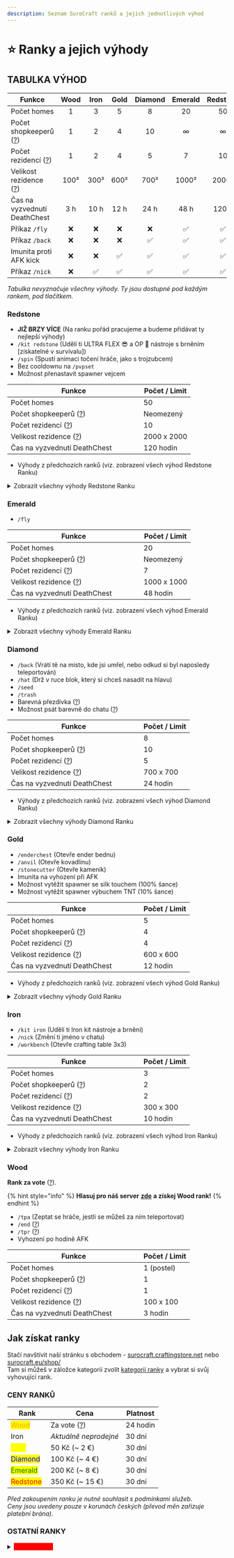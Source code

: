 ```yaml
---
description: Seznam SuroCraft ranků a jejich jednotlivých výhod
---
```


# ⭐ Ranky a jejich výhody

## TABULKA VÝHOD <a href="#tabulka" id="tabulka"></a>

<table data-full-width="true"><thead><tr><th width="217">Funkce</th><th align="center">Wood</th><th align="center">Iron</th><th align="center">Gold</th><th align="center">Diamond</th><th align="center">Emerald</th><th align="center">Redstone</th></tr></thead><tbody><tr><td>Počet homes</td><td align="center">1</td><td align="center">3</td><td align="center">5</td><td align="center">8</td><td align="center">20</td><td align="center">50</td></tr><tr><td>Počet shopkeeperů (<a href="../t/shopkeepers.md">?</a>)</td><td align="center">1</td><td align="center">2</td><td align="center">4</td><td align="center">10</td><td align="center">∞</td><td align="center">∞</td></tr><tr><td>Počet rezidencí (<a href="../t/res.md">?</a>)</td><td align="center">1</td><td align="center">2</td><td align="center">4</td><td align="center">5</td><td align="center">7</td><td align="center">10</td></tr><tr><td>Velikost rezidence (<a href="../t/res.md">?</a>)</td><td align="center">100²</td><td align="center">300²</td><td align="center">600²</td><td align="center">700²</td><td align="center">1000²</td><td align="center">2000²</td></tr><tr><td>Čas na vyzvednutí DeathChest</td><td align="center">3 h</td><td align="center">10 h</td><td align="center">12 h</td><td align="center">24 h</td><td align="center">48 h</td><td align="center">120 h</td></tr><tr><td>Příkaz <code>/fly</code></td><td align="center">❌</td><td align="center">❌</td><td align="center">❌</td><td align="center">❌</td><td align="center">✅</td><td align="center">✅</td></tr><tr><td>Příkaz <code>/back</code></td><td align="center">❌</td><td align="center">❌</td><td align="center">❌</td><td align="center">✅</td><td align="center">✅</td><td align="center">✅</td></tr><tr><td>Imunita proti AFK kick</td><td align="center">❌</td><td align="center">❌</td><td align="center">✅</td><td align="center">✅</td><td align="center">✅</td><td align="center">✅</td></tr><tr><td>Příkaz <code>/nick</code></td><td align="center">❌</td><td align="center">✅</td><td align="center">✅</td><td align="center">✅</td><td align="center">✅</td><td align="center">✅</td></tr></tbody></table>

_Tabulka nevyznačuje všechny výhody. Ty jsou dostupné pod každým rankem, pod tlačítkem._

### Redstone <img src="../.gitbook/assets/SC_rank-redstone.png" alt="" data-size="line">

* **JIŽ BRZY VÍCE** (Na ranku pořád pracujeme a budeme přidávat ty nejlepší výhody)
* `/kit redstone` (Udělí ti ULTRA FLEX :sunglasses: a OP 💎 nástroje s brněním \[získatelné v survivalu])
* `/spin` (Spustí animaci točení hráče, jako s trojzubcem)
* Bez cooldownu na `/pvpset`
* Možnost přenastavit spawner vejcem

<table><thead><tr><th width="289">Funkce</th><th>Počet / Limit</th></tr></thead><tbody><tr><td>Počet homes</td><td>50</td></tr><tr><td>Počet shopkeeperů (<a href="../t/shopkeepers.md">?</a>)</td><td>Neomezený</td></tr><tr><td>Počet rezidencí (<a href="../t/res.md">?</a>)</td><td>10</td></tr><tr><td>Velikost rezidence (<a href="../t/res.md">?</a>)</td><td>2000 x 2000</td></tr><tr><td>Čas na vyzvednutí DeathChest</td><td>120 hodin</td></tr></tbody></table>

* Výhody z předchozích ranků (viz. zobrazení všech výhod Redstone Ranku)

<details>

<summary>Zobrazit všechny výhody Redstone Ranku <img src="../.gitbook/assets/SC_rank-redstone.png" alt="" data-size="line"></summary>

* `/back` (Vrátí tě na místo, kde jsi umřel, nebo odkud si byl naposledy teleportován)
* `/hat` (Drž v ruce blok, který si chceš nasadit na hlavu)
* `/seed`
* `/anvil` (Otevře kovadlinu)
* `/enderchest` (Otevře ender bednu)
* `/stonecutter` (Otevře kameník)
* `/tpa` (Zeptat se hráče, jestli se můžeš za ním teleportovat)
* `/end` ([?](../t/uzitecne.md#tp))
* `/tpr` ([?](../t/uzitecne.md#tp))
* `/nick` (Změní ti jméno v chatu)
* `/workbench` (Otevře crafting table 3x3)
* Možnost psát barevně do chatu ([?](help.md#psani-barevne-do-chatu))
* Barevná přezdívka ([?](help.md#barevna-prezdivka))
* `/kit redstone`(Udělí ti ULTRA FLEX :sunglasses: a OP nástroje s brněním)
* `/spin` (Spustí animaci točení hráče, jako s trojzubcem)
* Imunita na vyhození při AFK
* Možnost vytěžit spawner se silk touchem (100% šance)
* Možnost vytěžit spawner výbuchem TNT (10% šance)
* Možnost přenastavit spawner vejcem
* Limit 50x home
* Neomezený počet Shopkeeperů ([?](../t/shopkeepers.md))
* Limit 10 rezidencí ([?](../t/res.md))
* Max. velikost rezidence 2000 x 2000
* 120 hodin na vyzvednutí DeadChest

</details>

### Emerald <img src="../.gitbook/assets/SC_rank-emerald.png" alt="" data-size="line">

* `/fly`

<table><thead><tr><th width="289">Funkce</th><th>Počet / Limit</th></tr></thead><tbody><tr><td>Počet homes</td><td>20</td></tr><tr><td>Počet shopkeeperů (<a href="../t/shopkeepers.md">?</a>)</td><td>Neomezený</td></tr><tr><td>Počet rezidencí (<a href="../t/res.md">?</a>)</td><td>7</td></tr><tr><td>Velikost rezidence (<a href="../t/res.md">?</a>)</td><td>1000 x 1000</td></tr><tr><td>Čas na vyzvednutí DeathChest</td><td>48 hodin</td></tr></tbody></table>

* Výhody z předchozích ranků (viz. zobrazení všech výhod Emerald Ranku)

<details>

<summary>Zobrazit všechny výhody Emerald Ranku <img src="../.gitbook/assets/SC_rank-emerald.png" alt="" data-size="line"></summary>

* `/back` (Vrátí tě na místo, kde jsi umřel, nebo odkud si byl naposledy teleportován)
* `/hat` (Drž v ruce blok, který si chceš nasadit na hlavu)
* `/seed`
* `/anvil` (Otevře kovadlinu)
* `/enderchest` (Otevře ender bednu)
* `/stonecutter` (Otevře kameník)
* `/tpa` (Zeptat se hráče, jestli se můžeš za ním teleportovat)
* `/end` ([?](../t/uzitecne.md#tp))
* `/tpr` ([?](../t/uzitecne.md#tp))
* `/nick` (Změní ti jméno v chatu)
* `/workbench` (Otevře crafting table 3x3)
* Možnost psát barevně do chatu ([?](help.md#psani-barevne-do-chatu))
* Barevná přezdívka ([?](help.md#barevna-prezdivka))
* Imunita na vyhození při AFK
* Možnost vytěžit spawner se silk touchem (100% šance)
* Možnost vytěžit spawner výbuchem TNT (10% šance)
* Limit 20x home
* Neomezený počet Shopkeeperů ([?](../t/shopkeepers.md))
* Limit 7 rezidencí ([?](../t/res.md))
* Max. velikost rezidence 1000 x 1000
* 48 hodin na vyzvednutí DeadChest

</details>

### Diamond <img src="../.gitbook/assets/SC_rank-diamond.png" alt="" data-size="line">

* `/back` (Vrátí tě na místo, kde jsi umřel, nebo odkud si byl naposledy teleportován)
* `/hat` (Drž v ruce blok, který si chceš nasadit na hlavu)
* `/seed`
* `/trash`
* Barevná přezdívka ([?](help.md#barevna-prezdivka))
* Možnost psát barevně do chatu ([?](help.md#psani-barevne-do-chatu))

<table><thead><tr><th width="289">Funkce</th><th>Počet / Limit</th></tr></thead><tbody><tr><td>Počet homes</td><td>8</td></tr><tr><td>Počet shopkeeperů (<a href="../t/shopkeepers.md">?</a>)</td><td>10</td></tr><tr><td>Počet rezidencí (<a href="../t/res.md">?</a>)</td><td>5</td></tr><tr><td>Velikost rezidence (<a href="../t/res.md">?</a>)</td><td>700 x 700</td></tr><tr><td>Čas na vyzvednutí DeathChest</td><td>24 hodin</td></tr></tbody></table>

* Výhody z předchozích ranků (viz. zobrazení všech výhod Diamond Ranku)

<details>

<summary>Zobrazit všechny výhody Diamond Ranku <img src="../.gitbook/assets/SC_rank-diamond.png" alt="" data-size="line"></summary>

* `/back` (Vrátí tě na místo, kde jsi umřel, nebo odkud si byl naposledy teleportován)
* `/hat` (Drž v ruce blok, který si chceš nasadit na hlavu)
* `/anvil` (Otevře kovadlinu)
* `/enderchest` (Otevře ender bednu)
* `/stonecutter` (Otevře kameník)
* `/tpa` (Zeptat se hráče, jestli se můžeš za ním teleportovat)
* `/end` ([?](../t/uzitecne.md#tp))
* `/tpr` ([?](../t/uzitecne.md#tp))
* `/nick` (Změní ti jméno v chatu)
* `/workbench` (Otevře crafting table 3x3)
* Možnost psát barevně do chatu ([?](help.md#psani-barevne-do-chatu))
* Barevná přezdívka ([?](help.md#barevna-prezdivka))
* Imunita na vyhození při AFK
* Možnost vytěžit spawner se silk touchem (100% šance)
* Možnost vytěžit spawner výbuchem TNT (10% šance)
* Limit 8x home
* Limit 10 Shopkeeperů ([?](../t/shopkeepers.md))
* Možnost psát barevně do chatu ([?](help.md#psani-barevne-do-chatu))
* Limit 5 rezidencí ([?](../t/res.md))
* Max. velikost rezidence 700 x 700
* 24 hodin na vyzvednutí DeadChest

</details>

### Gold <img src="../.gitbook/assets/SC_rank-gold.png" alt="" data-size="line">

* `/enderchest` (Otevře ender bednu)
* `/anvil` (Otevře kovadlinu)
* `/stonecutter` (Otevře kameník)
* Imunita na vyhození při AFK
* Možnost vytěžit spawner se silk touchem (100% šance)
* Možnost vytěžit spawner výbuchem TNT (10% šance)

<table><thead><tr><th width="289">Funkce</th><th>Počet / Limit</th></tr></thead><tbody><tr><td>Počet homes</td><td>5</td></tr><tr><td>Počet shopkeeperů (<a href="../t/shopkeepers.md">?</a>)</td><td>4</td></tr><tr><td>Počet rezidencí (<a href="../t/res.md">?</a>)</td><td>4</td></tr><tr><td>Velikost rezidence (<a href="../t/res.md">?</a>)</td><td>600 x 600</td></tr><tr><td>Čas na vyzvednutí DeathChest</td><td>12 hodin</td></tr></tbody></table>

* Výhody z předchozích ranků (viz. zobrazení všech výhod Gold Ranku)

<details>

<summary>Zobrazit všechny výhody Gold Ranku <img src="../.gitbook/assets/SC_rank-gold.png" alt="" data-size="line"></summary>

* `/anvil` (Otevře kovadlinu)
* `/enderchest` (Otevře ender bednu)
* `/stonecutter` (Otevře kameník)
* `/tpa` (Zeptat se hráče, jestli se můžeš za ním teleportovat)
* `/end` ([?](../t/uzitecne.md#tp))
* `/tpr` ([?](../t/uzitecne.md#tp))
* `/nick` (Změní ti jméno v chatu)
* `/workbench` (Otevře crafting table 3x3)
* Imunita na vyhození při AFK
* Možnost vytěžit spawner se silk touchem (100% šance)
* Možnost vytěžit spawner výbuchem TNT (10% šance)
* Limit 5x home
* Limit 4 Shopkeepeři ([?](../t/shopkeepers.md))
* Limit 4 rezidence ([?](../t/res.md))
* Max. velikost rezidence 600 x 600
* 12 hodin na vyzvednutí DeadChest

</details>

### Iron <img src="../.gitbook/assets/SC_rank-iron.png" alt="" data-size="line">

* `/kit iron` (Udělí ti Iron kit nástroje a brnění)
* `/nick` (Změní ti jméno v chatu)
* `/workbench` (Otevře crafting table 3x3)

<table><thead><tr><th width="289">Funkce</th><th>Počet / Limit</th></tr></thead><tbody><tr><td>Počet homes</td><td>3</td></tr><tr><td>Počet shopkeeperů (<a href="../t/shopkeepers.md">?</a>)</td><td>2</td></tr><tr><td>Počet rezidencí (<a href="../t/res.md">?</a>)</td><td>2</td></tr><tr><td>Velikost rezidence (<a href="../t/res.md">?</a>)</td><td>300 x 300</td></tr><tr><td>Čas na vyzvednutí DeathChest</td><td>10 hodin</td></tr></tbody></table>

* Výhody z předchozích ranků (viz. zobrazení všech výhod Iron Ranku)

<details>

<summary>Zobrazit všechny výhody Iron Ranku <img src="../.gitbook/assets/SC_rank-iron.png" alt="" data-size="line"></summary>

* `/tpa` (Zeptat se hráče, jestli se můžeš za ním teleportovat)
* `/end` ([?](../t/uzitecne.md#tp))
* `/tpr` ([?](../t/uzitecne.md#tp))
* `/nick` (Změní ti jméno v chatu)
* `/workbench` (Otevře crafting table 3x3)
* Vyhození po hodině AFK
* Limit 3x home
* Limit 2 Shopkeepeři ([?](../t/shopkeepers.md))
* Limit 2 rezidence ([?](../t/res.md))
* Max. velikost rezidence 300 x 300
* 10 hodin na vyzvednutí DeadChest

</details>

### Wood <img src="../.gitbook/assets/SC_rank-wood.png" alt="" data-size="line">

**Rank za vote** ([?](../#vote)).

{% hint style="info" %}
**Hlasuj pro náš server** [**zde**](https://vote.petyxbron.cz/) **a získej Wood rank!**
{% endhint %}

* `/tpa` (Zeptat se hráče, jestli se můžeš za ním teleportovat)
* `/end` ([?](../t/uzitecne.md#tp))
* `/tpr` ([?](../t/uzitecne.md#tp))
* Vyhození po hodině AFK

<table><thead><tr><th width="289">Funkce</th><th>Počet / Limit</th></tr></thead><tbody><tr><td>Počet homes</td><td>1 (postel)</td></tr><tr><td>Počet shopkeeperů (<a href="../t/shopkeepers.md">?</a>)</td><td>1</td></tr><tr><td>Počet rezidencí (<a href="../t/res.md">?</a>)</td><td>1</td></tr><tr><td>Velikost rezidence (<a href="../t/res.md">?</a>)</td><td>100 x 100</td></tr><tr><td>Čas na vyzvednutí DeathChest</td><td>3 hodin</td></tr></tbody></table>

## Jak získat ranky <a href="#prices" id="prices"></a>

Stačí navštívit naší stránku s obchodem - [surocraft.craftingstore.net](https://surocraft.craftingstore.net/) nebo [surocraft.eu/shop/](https://surocraft.eu/shop/)\
Tam si můžeš v záložce kategorií zvolit [kategorii ranky](https://surocraft.craftingstore.net/category/275918) a vybrat si svůj vyhovující rank.

### CENY RANKŮ <a href="#ceny" id="ceny"></a>

| **Rank**                                                                                                             | **Cena**                | **Platnost** |
| -------------------------------------------------------------------------------------------------------------------- | ----------------------- | ------------ |
| <mark style="color:orange;">Wood</mark> <img src="../.gitbook/assets/SC_rank-wood.png" alt="" data-size="line">      | Za vote ([?](../#vote)) | 24 hodin     |
| Iron <img src="../.gitbook/assets/SC_rank-iron.png" alt="" data-size="line">                                         | _Aktuálně neprodejné_   | 30 dní       |
| <mark style="color:yellow;">Gold</mark> <img src="../.gitbook/assets/SC_rank-gold.png" alt="" data-size="line">      | 50 Kč (\~ 2 €)          | 30 dní       |
| <mark style="color:blue;">Diamond</mark> <img src="../.gitbook/assets/SC_rank-diamond.png" alt="" data-size="line">  | 100 Kč (\~ 4 €)         | 30 dní       |
| <mark style="color:green;">Emerald</mark> <img src="../.gitbook/assets/SC_rank-emerald.png" alt="" data-size="line"> | 200 Kč (\~ 8 €)         | 30 dní       |
| <mark style="color:red;">Redstone</mark> <img src="../.gitbook/assets/SC_rank-redstone.png" alt="" data-size="line"> | 350 Kč (\~ 15 €)        | 30 dní       |

_Před zakoupením ranku je nutné souhlasit s podmínkami služeb._\
_Ceny jsou uvedeny pouze v korunách českých (převod měn zařizuje platební brána)._

### OSTATNÍ RANKY <a href="#ostatni" id="ostatni"></a>

<details>

<summary><mark style="color:red;background-color:red;">YouTube rank</mark></summary>

* Obsahuje veškeré výhody z ranku [Gold](r.md#gold)

#### Podmínky pro získání YouTube ranku:

1. Název kanálu se musí shodovat s Minecraft jménem
2. Minimálně 100 odběratelů
3. Minimálně 6 hodin nahraného času na serveru
4. Časté videa/streamy (minimálně 1x za měsíc)
5. Dobrá reprezentace serveru a dodržování pravidel serveru
6. Jméno "SuroCraft" v názvech videí/streamů
7. IP, případně i odkazy na SuroCraft v popiscích videí/streamů

Aktualizováno 18.04.2023\
Staff ve vlastním zájmu může určit výjimky podmínek pro některé hráče s rankem.

</details>
